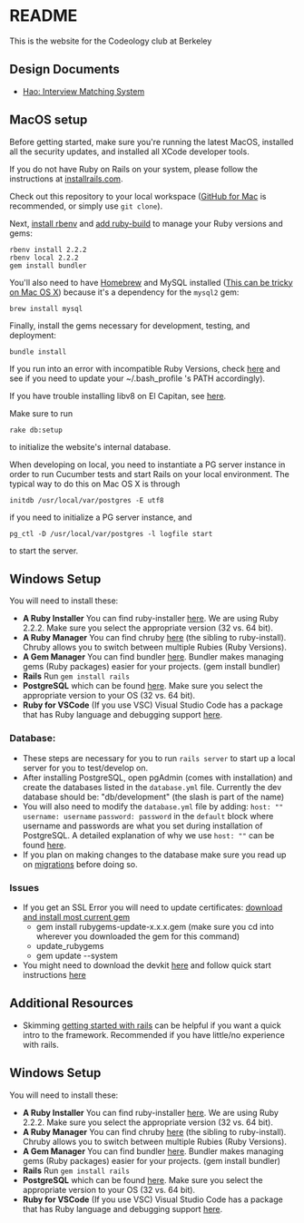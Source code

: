 # README
This is the website for the Codeology club at Berkeley

## Design Documents

* [Hao: Interview Matching System](doc/interviewMatchingSystem.md)

## MacOS setup

Before getting started, make sure you're running the latest MacOS, installed all the security updates, and installed all XCode developer tools.

If you do not have Ruby on Rails on your system, please follow the instructions at [installrails.com](http://www.installrails.com).

Check out this repository to your local workspace ([GitHub for Mac](http://mac.github.com/) is recommended, or simply use `git clone`).

Next, [install rbenv](https://github.com/sstephenson/rbenv#installation) and
[add ruby-build](https://github.com/sstephenson/ruby-build#installation) to
manage your Ruby versions and gems:

```
rbenv install 2.2.2
rbenv local 2.2.2
gem install bundler
```

You'll also need to have [Homebrew](http://brew.sh/) and MySQL installed
([This can be tricky on Mac OS X](http://stackoverflow.com/a/11945530/549397))
because it's a dependency for the `mysql2` gem:

```
brew install mysql
```

Finally, install the gems necessary for development, testing, and deployment:

```
bundle install
```

If you run into an error with incompatible Ruby Versions, check [here](https://stackoverflow.com/questions/37619964/bundle-install-not-using-rbenv-local-ruby-version) and see if you need to update your ~/.bash_profile 's PATH accordingly).

If you have trouble installing libv8 on El Capitan, see [here](http://stackoverflow.com/questions/19577759/installing-libv8-gem-on-os-x-10-9).


Make sure to run
```
rake db:setup
```
to initialize the website's internal database.

When developing on local, you need to instantiate a PG server instance in order to run Cucumber tests and start Rails on your local environment. The typical way to do this on Mac OS X is through
```
initdb /usr/local/var/postgres -E utf8
```
if you need to initialize a PG server instance, and 
```
pg_ctl -D /usr/local/var/postgres -l logfile start

```
to start the server.

## Windows Setup

You will need to install these:
* **A Ruby Installer** You can find ruby-installer [here](https://rubyinstaller.org/downloads/archives/). We are using Ruby 2.2.2. Make sure you select the appropriate version (32 vs. 64 bit).
* **A Ruby Manager** You can find chruby [here](https://github.com/postmodern/chruby#readme) (the sibling to ruby-install). Chruby allows you to switch between multiple Rubies (Ruby Versions).
* **A Gem Manager** You can find bundler [here](http://bundler.io/). Bundler makes managing gems (Ruby packages) easier for your projects. (gem install bundler)
* **Rails** Run `gem install rails`
* **PostgreSQL** which can be found [here](https://www.enterprisedb.com/downloads/postgres-postgresql-downloads#windows). Make sure you select the appropriate version to your OS (32 vs. 64 bit).
* **Ruby for VSCode** (If you use VSC) Visual Studio Code has a package that has Ruby language and debugging support [here](https://marketplace.visualstudio.com/items?itemName=rebornix.Ruby).

### Database:
* These steps are necessary for you to run `rails server` to start up a local server for you to test/develop on.
* After installing PostgreSQL, open pgAdmin (comes with installation) and create the databases listed in the `database.yml` file. Currently the dev database should be: "db/development" (the slash is part of the name)
* You will also need to modify the `database.yml` file by adding: `host: ""` `username: username` `password: password` in the `default` block where username and passwords are what you set during installation of PostgreSQL. A detailed explanation of why we use `host: ""` can be found [here](https://stackoverflow.com/questions/23375740/pgconnectionbad-fe-sendauth-no-password-supplied).
* If you plan on making changes to the database make sure you read up on [migrations](http://guides.rubyonrails.org/v3.2/migrations.html) before doing so.
### Issues
* If you get an SSL Error you will need to update certificates: [download and install most current gem](https://rubygems.org/gems/rubygems-update)
  - gem install rubygems-update-x.x.x.gem (make sure you cd into wherever you downloaded the gem for this command)
  - update_rubygems
  - gem update --system
* You might need to download the devkit [here](https://rubyinstaller.org/downloads/) and follow quick start instructions [here](https://github.com/oneclick/rubyinstaller/wiki/Development-Kit)

## Additional Resources
* Skimming [getting started with rails](https://www.pluralsight.com/blog/software-development/tutorial-rails) can be helpful if you want a quick intro to the framework. Recommended if you have little/no experience with rails.

## Windows Setup

You will need to install these:
* **A Ruby Installer** You can find ruby-installer [here](https://rubyinstaller.org/downloads/archives/). We are using Ruby 2.2.2. Make sure you select the appropriate version (32 vs. 64 bit).
* **A Ruby Manager** You can find chruby [here](https://github.compostmodern/chruby#readme) (the sibling to ruby-install). Chruby allows you to switch between multiple Rubies (Ruby Versions).
* **A Gem Manager** You can find bundler [here](http://bundler.io/). Bundler makes managing gems (Ruby packages) easier for your projects. (gem install bundler)
* **Rails** Run `gem install rails`
* **PostgreSQL** which can be found [here](https://www.enterprisedb.com/downloads/postgres-postgresql-downloads#windows). Make sure you select the appropriate version to your OS (32 vs. 64 bit).
* **Ruby for VSCode** (If you use VSC) Visual Studio Code has a package that has Ruby language and debugging support [here](https://marketplace.visualstudio.com/items?itemName=rebornix.Ruby).
